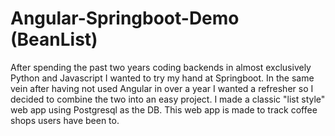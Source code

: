 # Angular-Springboot-Demo (BeanList)
After spending the past two years coding backends in almost exclusively Python and Javascript I wanted to try my hand at Springboot. In the same vein after having not used Angular in over a year I wanted a refresher so I decided to combine the two into an easy project. 
I made a classic "list style" web app using Postgresql as the DB. This web app is made to track coffee shops users have been to.
